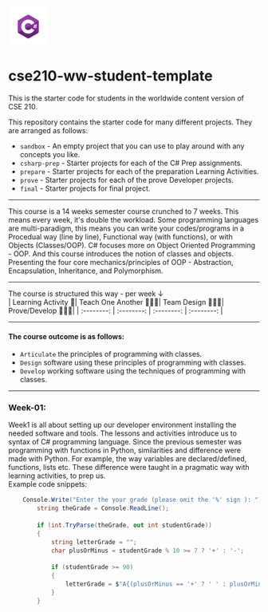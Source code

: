 <img src="csharp.webp" alt="C-Sharp orgramming language logo" width=80 height="80">

# cse210-ww-student-template

This is the starter code for students in the worldwide content version of CSE 210.

This repository contains the starter code for many different projects. They are arranged as follows:

- `sandbox` - An empty project that you can use to play around with any concepts you like.
- `csharp-prep` - Starter projects for each of the C# Prep assignments.
- `prepare` - Starter projects for each of the preparation Learning Activities.
- `prove` - Starter projects for each of the prove Developer projects.
- `final` - Starter projects for final project.

---

This course is a 14 weeks semester course crunched to 7 weeks. This means every week, it's double the workload. Some programming languages are multi-paradigm, this means you can write your codes/programs in a Procedual way (line by line), Functional way (with functions), or with Objects (Classes/OOP). C# focuses more on Object Oriented Programming - OOP. And this course introduces the notion of classes and objects. Presenting the four core mechanics/principles of OOP - Abstraction, Encapsulation, Inheritance, and Polymorphism.

---

The course is structured this way - per week ↓  
| Learning Activity 🎯| Teach One Another 👨🏾‍🏫| Team Design 👨🏾‍🎨| Prove/Develop 👨🏾‍💻|
| :--------: | :--------: | :--------: | :--------: |

---

#### The course outcome is as follows:

- `Articulate` the principles of programming with classes.
- `Design` software using these principles of programming with classes.
- `Develop` working software using the techniques of programming with classes.

---

### Week-01:

Week1 is all about setting up our developer environment installing the needed software and tools. The lessons and activities introduce us to syntax of C# programming language. Since the previous semester was programming with functions in Python, similarities and difference were made with Python. For example, the way variables are declared/defined, functions, lists etc. These difference were taught in a pragmatic way with learning activities, to prep us.  
Example code snippets:

```c#
    Console.Write("Enter the your grade (please omit the '%' sign ): ");
        string theGrade = Console.ReadLine();

        if (int.TryParse(theGrade, out int studentGrade))
        {
            string letterGrade = "";
            char plusOrMinus = studentGrade % 10 >= 7 ? '+' : '-';

            if (studentGrade >= 90)
            {
                letterGrade = $"A{(plusOrMinus == '+' ? ' ' : plusOrMinus)}";
            }
        }
```
